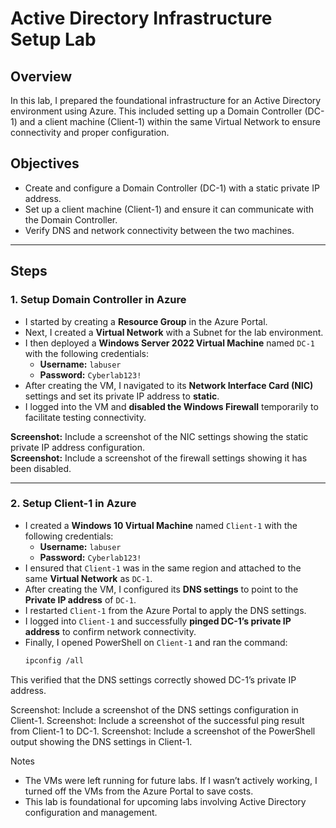 # Active Directory Infrastructure Setup Lab

## Overview
In this lab, I prepared the foundational infrastructure for an Active Directory environment using Azure. This included setting up a Domain Controller (DC-1) and a client machine (Client-1) within the same Virtual Network to ensure connectivity and proper configuration.

## Objectives
- Create and configure a Domain Controller (DC-1) with a static private IP address.
- Set up a client machine (Client-1) and ensure it can communicate with the Domain Controller.
- Verify DNS and network connectivity between the two machines.

---

## Steps

### 1. Setup Domain Controller in Azure
- I started by creating a **Resource Group** in the Azure Portal. 
- Next, I created a **Virtual Network** with a Subnet for the lab environment.
- I then deployed a **Windows Server 2022 Virtual Machine** named `DC-1` with the following credentials:  
  - **Username:** `labuser`  
  - **Password:** `Cyberlab123!`  
- After creating the VM, I navigated to its **Network Interface Card (NIC)** settings and set its private IP address to **static**.  
- I logged into the VM and **disabled the Windows Firewall** temporarily to facilitate testing connectivity.

**Screenshot:** Include a screenshot of the NIC settings showing the static private IP address configuration.  
**Screenshot:** Include a screenshot of the firewall settings showing it has been disabled.

---

### 2. Setup Client-1 in Azure
- I created a **Windows 10 Virtual Machine** named `Client-1` with the following credentials:  
  - **Username:** `labuser`  
  - **Password:** `Cyberlab123!`  
- I ensured that `Client-1` was in the same region and attached to the same **Virtual Network** as `DC-1`.  
- After creating the VM, I configured its **DNS settings** to point to the **Private IP address** of `DC-1`.  
- I restarted `Client-1` from the Azure Portal to apply the DNS settings.  
- I logged into `Client-1` and successfully **pinged DC-1’s private IP address** to confirm network connectivity.  
- Finally, I opened PowerShell on `Client-1` and ran the command:  
  ```bash
  ipconfig /all

This verified that the DNS settings correctly showed DC-1’s private IP address.

Screenshot: Include a screenshot of the DNS settings configuration in Client-1.
Screenshot: Include a screenshot of the successful ping result from Client-1 to DC-1.
Screenshot: Include a screenshot of the PowerShell output showing the DNS settings in Client-1.

Notes
- The VMs were left running for future labs. If I wasn’t actively working, I turned off the VMs from the Azure Portal to save costs.
-	This lab is foundational for upcoming labs involving Active Directory configuration and management.
 
